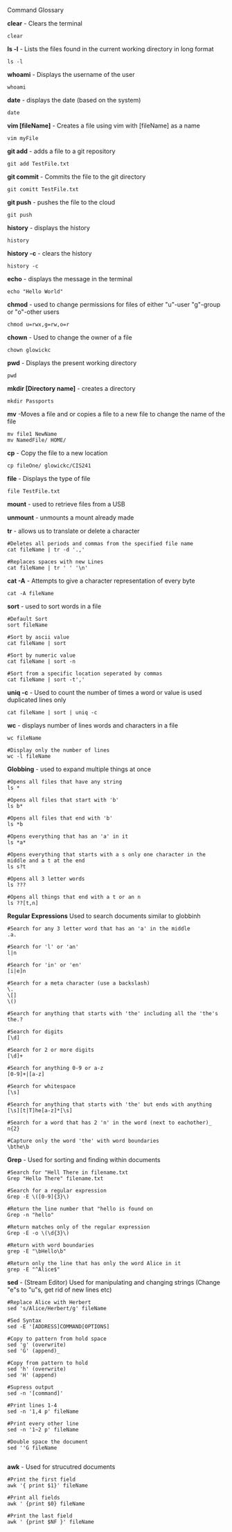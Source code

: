 Command Glossary

**clear** - Clears the terminal
```
clear
```

**ls -l** - Lists the files found in the current working directory in long format
```
ls -l
```

**whoami** - Displays the username of the user
```
whoami
```

**date** - displays the date (based on the system)
```
date
```

**vim [fileName]** - Creates a file using vim with [fileName] as a name
```
vim myFile
```

**git add** - adds a file to a git repository
```
git add TestFile.txt
```

**git commit** - Commits the file to the git directory
```
git comitt TestFile.txt
```

**git push** - pushes the file to the cloud
```
git push 
```

**history** - displays the history
```
history
```

**history -c** - clears the history
```
history -c
```

**echo** - displays the message in the terminal
```
echo "Hello World"
```

**chmod** - used to change permissions for files of either "u"-user "g"-group or "o"-other users
```
chmod u=rwx,g=rw,o=r
```

**chown** - Used to change the owner of a file
```
chown glowickc
```

**pwd** - Displays the present working directory
```
pwd
```

**mkdir [Directory name]** - creates a directory
```
mkdir Passports
```

**mv** -Moves a file and or copies a file to a new file to change the name of the file
```
mv file1 NewName
mv NamedFile/ HOME/
```

**cp** - Copy the file to a new location
```
cp fileOne/ glowickc/CIS241
```

**file** - Displays the type of file
```
file TestFile.txt
```

**mount** - used to retrieve files from a USB

**unmount** - unmounts a mount already made

**tr** - allows us to translate or delete a character
```
#Deletes all periods and commas from the specified file name
cat fileName | tr -d '.,'

#Replaces spaces with new Lines
cat fileName | tr ' ' '\n'
```

**cat -A** - Attempts to give a character representation of every byte
```
cat -A fileName
```

**sort** - used to sort words in a file
```
#Default Sort
sort fileName

#Sort by ascii value
cat fileName | sort

#Sort by numeric value
cat fileName | sort -n

#Sort from a specific location seperated by commas
cat fileName | sort -t','
```

**uniq -c** - Used to count the number of times a word or value is used duplicated lines only
```
cat fileName | sort | uniq -c
```

**wc** - displays number of lines words and characters in a file
```
wc fileName

#Display only the number of lines
wc -l fileName
```

**Globbing** - used to expand multiple things at once
```
#Opens all files that have any string
ls *

#Opens all files that start with 'b'
ls b*

#Opens all files that end with 'b'
ls *b

#Opens everything that has an 'a' in it
ls *a*

#Opens everything that starts with a s only one character in the middle and a t at the end
ls s?t

#Opens all 3 letter words
ls ???

#Opens all things that end with a t or an n
ls ??[t,n]
```

**Regular Expressions** Used to search documents similar to globbinh
```
#Search for any 3 letter word that has an 'a' in the middle
.a.

#Search for 'l' or 'an'
l|n

#Search for 'in' or 'en'
[i|e]n

#Search for a meta character (use a backslash)
\.
\[]
\()

#Search for anything that starts with 'the' including all the 'the's
the.?

#Search for digits
[\d]

#Search for 2 or more digits
[\d]+

#Search for anything 0-9 or a-z
[0-9]+|[a-z]

#Search for whitespace
[\s]

#Search for anything that starts with 'the' but ends with anything
[\s][t|T]he[a-z]*[\s]

#Search for a word that has 2 'n' in the word (next to eachother)_
n{2}

#Capture only the word 'the' with word boundaries
\bthe\b

```

**Grep** - Used for sorting and finding within documents
```
#Search for "Hell There in filename.txt
Grep "Hello There" filename.txt

#Search for a regular expression
Grep -E \([0-9]{3}\)

#Return the line number that "hello is found on
Grep -n "hello"

#Return matches only of the regular expression
Grep -E -o \(\d{3}\)

#Return with word boundaries
grep -E "\bHello\b"

#Return only the line that has only the word Alice in it
grep -E "^Alice$"
```

**sed** - (Stream Editor) Used for manipulating and changing strings (Change "e"s to "u"s, get rid of new lines etc)
```
#Replace Alice with Herbert
sed 's/Alice/Herbert/g' fileName

#Sed Syntax
sed -E '[ADDRESS]COMMAND[OPTIONS]

#Copy to pattern from hold space
sed 'g' (overwrite)
sed 'G' (append)_

#Copy from pattern to hold
sed 'h' (overwrite)
sed 'H' (append)

#Supress output
sed -n '[command]'

#Print lines 1-4
sed -n '1,4 p' fileName

#Print every other line
sed -n '1~2 p' fileName

#Double space the document
sed ''G fileName


```

**awk** - Used for strucutred documents
```
#Print the first field
awk '{ print $1}' fileName

#Print all fields
awk ' {print $0} fileName

#Print the last field
awk ' {print $NF }' fileName



